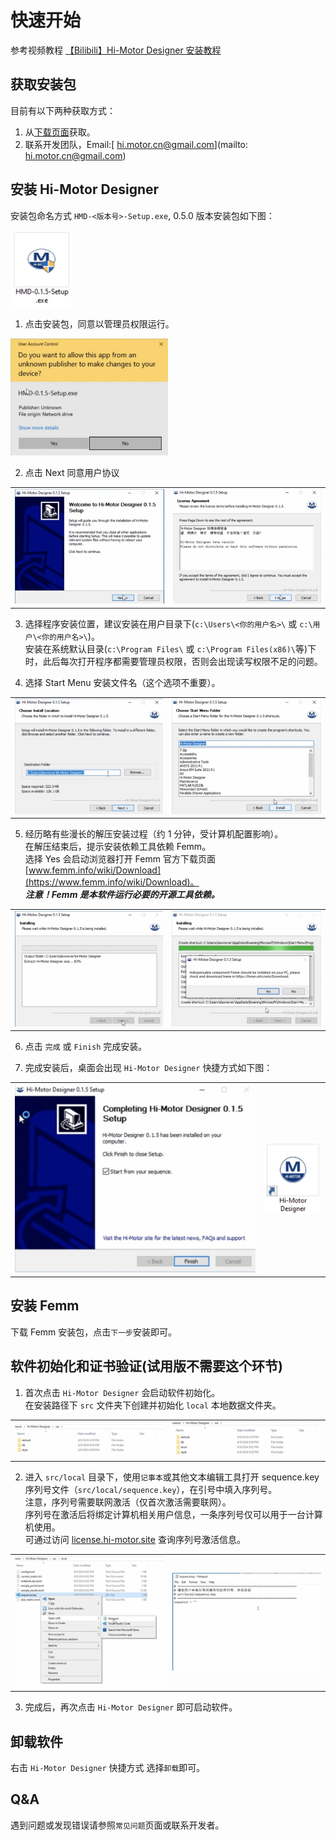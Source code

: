 # 快速开始
参考视频教程 [【Bilibili】Hi-Motor Designer 安装教程](https://www.bilibili.com/video/BV18bYueDEwo/)

## 获取安装包
目前有以下两种获取方式：
1. 从[下载页面](/download)获取。
2. 联系开发团队，Email:[ hi.motor.cn@gmail.com](mailto: hi.motor.cn@gmail.com)

## 安装 Hi-Motor Designer
安装包命名方式 `HMD-<版本号>-Setup.exe`, 0.5.0 版本安装包如下图：

<img src="./quickstart/hmd-setup.jpg" width=100pt/>

1. 点击安装包，同意以管理员权限运行。

<img src="./quickstart/install-hmd-0.jpg" width=50%/>

2. 点击 Next 同意用户协议
<table><tr>
<td><img src="./quickstart/install-hmd-1.jpg" /></td>
<td><img src="./quickstart/install-hmd-2.jpg" /></td>
</tr></table>

3. 选择程序安装位置，建议安装在用户目录下(`c:\Users\<你的用户名>\` 或 `c:\用户\<你的用户名>\`)。<br>
安装在系统默认目录(`c:\Program Files\` 或 `c:\Program Files(x86)\`等)下时，此后每次打开程序都需要管理员权限，否则会出现读写权限不足的问题。

4. 选择 Start Menu 安装文件名（这个选项不重要）。

<table><tr>
<td><img src="./quickstart/install-hmd-3.jpg" /></td>
<td><img src="./quickstart/install-hmd-4.jpg" /></td>
</tr></table>

5. 经历略有些漫长的解压安装过程（约 1 分钟，受计算机配置影响）。<br>
在解压结束后，提示安装依赖工具依赖 Femm。<br>
选择 Yes 会启动浏览器打开 Femm 官方下载页面[www.femm.info/wiki/Download](https://www.femm.info/wiki/Download)。<br>
***注意！Femm 是本软件运行必要的开源工具依赖。***

<table><tr>
<td><img src="./quickstart/install-hmd-5.jpg" /></td>
<td><img src="./quickstart/install-hmd-6.jpg" /></td>
</tr></table>

6. 点击 `完成` 或 `Finish` 完成安装。

7. 完成安装后，桌面会出现 `Hi-Motor Designer` 快捷方式如下图：
<table><tr>
<td><img src="./quickstart/install-hmd-7.jpg" /></td>
<td><img src="./quickstart/hmd-shortcut.jpg" /></td>
</tr></table>

## 安装 Femm
下载 Femm 安装包，点击`下一步`安装即可。

## 软件初始化和证书验证(试用版不需要这个环节)
1. 首次点击 `Hi-Motor Designer` 会启动软件初始化。<br>
在安装路径下 `src` 文件夹下创建并初始化 `local` 本地数据文件夹。
<table><tr>
<td><img src="./quickstart/init-0.jpg" /></td>
<td><img src="./quickstart/init-1.jpg" /></td>
</tr></table>

2. 进入 `src/local` 目录下，使用`记事本`或其他文本编辑工具打开 sequence.key 序列号文件（`src/local/sequence.key`），在引号中填入序列号。<br>
注意，序列号需要联网激活（仅首次激活需要联网）。<br>
序列号在激活后将绑定计算机相关用户信息，一条序列号仅可以用于一台计算机使用。<br>
可通过访问 [license.hi-motor.site](https://license.hi-motor.site/query) 查询序列号激活信息。<br>
<table><tr>
<td><img src="./quickstart/init-2.jpg" /></td>
<td><img src="./quickstart/init-3.jpg" /></td>
</tr></table>

3. 完成后，再次点击 `Hi-Motor Designer` 即可启动软件。

## 卸载软件
右击 `Hi-Motor Designer` 快捷方式 选择`卸载`即可。

## Q&A
遇到问题或发现错误请参照`常见问题`页面或联系开发者。